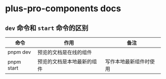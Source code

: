 # plus-pro-components docs

## `dev` 命令和 `start` 命令的区别

| 命令       | 作用                       | 备注                   |
| ---------- | -------------------------- | ---------------------- |
| pnpm dev   | 预览的文档是在线的组件     |                        |
| pnpm start | 预览的文档是本地最新的组件 | 写作本地最新组件时使用 |
